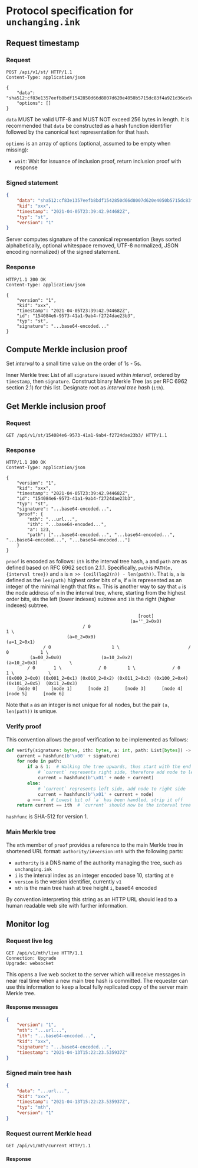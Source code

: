 # Protocol specification for `unchanging.ink`

## Request timestamp

### Request

````http request
POST /api/v1/st/ HTTP/1.1
Content-Type: application/json

{
    "data": "sha512:cf83e1357eefb8bdf1542850d66d8007d620e4050b5715dc83f4a921d36ce9ce47d0d13c5d85f2b0ff8318d2877eec2f63b931bd47417a81a538327af927da3e",
    "options": []
}
````

`data` MUST be valid UTF-8 and MUST NOT exceed 256 bytes in length. It is recommended that `data` be constructed as a hash function identifier followed by the canonical text representation for that hash.

`options` is an array of options (optional, assumed to be empty when missing):

* `wait`: Wait for issuance of inclusion proof, return inclusion proof with response

### Signed statement

````json
{
    "data": "sha512:cf83e1357eefb8bdf1542850d66d8007d620e4050b5715dc83f4a921d36ce9ce47d0d13c5d85f2b0ff8318d2877eec2f63b931bd47417a81a538327af927da3e",
    "kid": "xxx",
    "timestamp": "2021-04-05T23:39:42.944682Z",
    "typ": "st",
    "version": "1"
}
````

Server computes signature of the canonical representation (keys sorted alphabetically, optional whitespace removed, UTF-8 normalized, JSON encoding normalized) of the signed statement.

### Response

````http response
HTTP/1.1 200 OK
Content-Type: application/json

{
    "version": "1",
    "kid": "xxx",
    "timestamp": "2021-04-05T23:39:42.944682Z",
    "id": "154084e6-9573-41a1-9ab4-f2724dae23b3",
    "typ": "st",
    "signature": "...base64-encoded..."
}
````

## Compute Merkle inclusion proof
Set *interval* to a small time value on the order of 1s - 5s.

Inner Merkle tree: List of all `signature` issued within *interval*, ordered by `timestamp`, then `signature`. Construct binary Merkle Tree (as per RFC 6962 section 2.1) for this list. Designate root as *interval tree hash* (`ith`).

## Get Merkle inclusion proof

### Request

````http request
GET /api/v1/st/154084e6-9573-41a1-9ab4-f2724dae23b3/ HTTP/1.1

````

### Response

````http response
HTTP/1.1 200 OK
Content-Type: application/json

{
    "version": "1",
    "kid": "xxx",
    "timestamp": "2021-04-05T23:39:42.944682Z",
    "id": "154084e6-9573-41a1-9ab4-f2724dae23b3",
    "typ": "st",
    "signature": "...base64-encoded...",
    "proof": {
        "mth": "...url...",
    	"ith": "...base64-encoded...",
    	"a": 123,
    	"path": ["...base64-encoded...", "...base64-encoded...", "...base64-encoded...", "...base64-encoded..."]
    }
}
````

`proof` is encoded as follows: `ith` is the interval tree hash, `a` and `path` are as defined based on RFC 6962 section 2.1.1. Specifically, `path`is `PATH(m, {interval tree})` and `a` is `m >> (ceil(log2(n)) - len(path))`. That is, `a` is defined as the `len(path)` highest order bits of `m`, if `m` is represented as an integer of the minimal length that fits `n`. This is another way to say that `a` is the node address of `m` in the interval tree, where, starting from the highest order bits, `0`is the left (lower indexes) subtree and `1`is the right (higher indexes) subtree.

````
                                                  [root]
                                               (a=''_2=0x0)
                             / 0                                            1 \
                       (a=0_2=0x0)                                       (a=1_2=0x1)
              / 0                       1 \                          / 0            1 \
         (a=00_2=0x0)               (a=10_2=0x2)                (a=10_2=0x3)            \
        / 0       1 \              / 0        1 \              / 0        1 \             \
(0x000_2=0x0) (0x001_2=0x1) (0x010_2=0x2) (0x011_2=0x3) (0x100_2=0x4) (0x101_2=0x5)  (0x11_2=0x3)
    [node 0]     [node 1]      [node 2]      [node 3]      [node 4]      [node 5]      [node 6]
````

Note that `a` as an integer is not unique for all nodes, but the pair `(a, len(path))` is unique.

### Verify proof

This convention allows the proof verification to be implemented as follows:

````python
def verify(signature: bytes, ith: bytes, a: int, path: List[bytes]) -> bool:
    current = hashfunc(b'\x00' + signature)
    for node in path:
        if a & 1:  # Walking the tree upwards, thus start with the end of the address
            # `current` represents right side, therefore add node to left side
            current = hashfunc(b'\x01' + node + current)
        else:
            # `current` represents left side, add node to right side
            current = hashfunc(b'\x01' + current + node)
        a >>= 1  # Lowest bit of `a` has been handled, strip it off
    return current == ith  # `current` should now be the interval tree hash
````

`hashfunc` is SHA-512 for version 1.

### Main Merkle tree

The `mth` member of `proof` provides a reference to the main Merkle tree in shortened URL format: `authority/i#version:mth` with the following parts:

* `authority` is a DNS name of the authority managing the tree, such as `unchanging.ink`
* `i` is the interval index as an integer encoded base 10, starting at `0`
* `version` is the version identifier, currently `v1`
* `mth` is the main tree hash at tree height `i`, base64 encoded

By convention interpreting this string as an HTTP URL should lead to a human readable web site with further information.

## Monitor log

### Request live log

````http request
GET /api/v1/mth/live HTTP/1.1
Connection: Upgrade
Upgrade: websocket

````

This opens a live web socket to the server which will receive messages in near real time when a new main tree hash is committed. The requester can use this information to keep a local fully replicated copy of the server main Merkle tree.

#### Response messages

````json
{
    "version": "1",
	"mth": "...url...",
    "ith": "...base64-encoded...",
    "kid": "xxx",
    "signature": "...base64-encoded...",
    "timestamp": "2021-04-13T15:22:23.535937Z"
}
````

### Signed main tree hash

````json
{
    "data": "...url...",
    "kid": "xxx",
    "timestamp": "2021-04-13T15:22:23.535937Z",
    "typ": "mth",
    "version": "1"
}
````

### Request current Merkle head

````http request
GET /api/v1/mth/current HTTP/1.1

````

#### Response